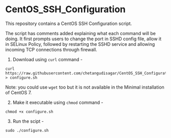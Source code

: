 # CentOS_SSH_Configuration

This repository contains a CentOS SSH Configuration script. 

The script has comments added explaining what each command will be doing.
It first prompts users to change the port in SSHD config file, allow it in SELinux Policy, followed by restarting the SSHD service and allowing incoming TCP connections through firewall.


1. Download using `curl` command -
  ```
  curl https://raw.githubusercontent.com/chetangudisagar/CentOS_SSH_Configuration/master/configure.sh > configure.sh
  ```
  Note: you could use `wget` too but it is not available in the Minimal installation of CentOS 7.

2. Make it executable using `chmod` command -
  ```
  chmod +x configure.sh
  ```

3. Run the scipt -
  ```
  sudo ./configure.sh
  ```
